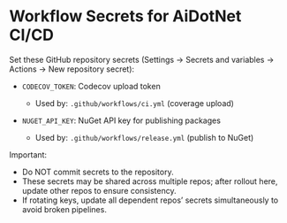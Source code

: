 # Workflow Secrets for AiDotNet CI/CD

Set these GitHub repository secrets (Settings → Secrets and variables → Actions → New repository secret):

- `CODECOV_TOKEN`: Codecov upload token
  - Used by: `.github/workflows/ci.yml` (coverage upload)

- `NUGET_API_KEY`: NuGet API key for publishing packages
  - Used by: `.github/workflows/release.yml` (publish to NuGet)

Important:
- Do NOT commit secrets to the repository.
- These secrets may be shared across multiple repos; after rollout here, update other repos to ensure consistency.
- If rotating keys, update all dependent repos’ secrets simultaneously to avoid broken pipelines.

#

